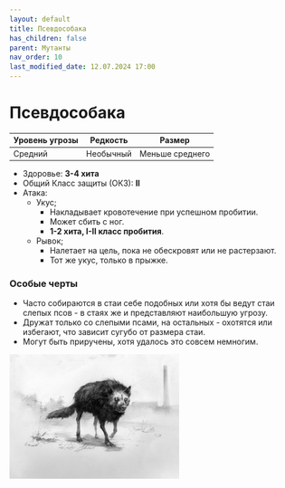 ```yaml
---
layout: default
title: Псевдособака
has_children: false
parent: Мутанты
nav_order: 10
last_modified_date: 12.07.2024 17:00
---
```


# Псевдособака

| Уровень угрозы | Редкость  | Размер          |
|----------------|-----------|-----------------|
| Средний        | Необычный | Меньше среднего |

- Здоровье: **3-4 хита**
- Общий Класс защиты (ОКЗ): **II**
- Атака:
    - Укус;
        - Накладывает кровотечение при успешном пробитии.
        - Может сбить с ног.
        - **1-2 хита, I-II класс пробития**.
    - Рывок;
        - Налетает на цель, пока не обескровят или не растерзают.
        - Тот же укус, только в прыжке.

### Особые черты
- Часто собираются в стаи себе подобных или хотя бы ведут стаи слепых псов - в стаях же и представляют наибольшую угрозу.
- Дружат только со слепыми псами, на остальных - охотятся или избегают, что зависит сугубо от размера стаи.
- Могут быть приручены, хотя удалось это совсем немногим.

<img src="https://github.com/ivatar39/stalker-ttrpg/blob/main/assets/images/monsters/blackdog.webp?raw=true" alt="blackdog" width="300"/>
